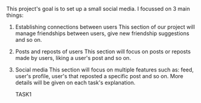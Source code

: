 
 This project's goal is to set up a small social media. I focussed on 3 main things:
 1)	Establishing connections between users
	This section of our project will manage friendships between users, give new friendship suggestions
and so on.
2)	Posts and reposts of users
   	This section will focus on posts or reposts made by users, liking a user's post and so on.
3)	Social media
   	This section will focus on multiple features such as: feed, user's profile, user's that
reposted a specific post and so on.
	More details will be given on each task's explanation.


	TASK1

	
